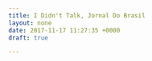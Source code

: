 ```yaml
---
title: I Didn't Talk, Jornal Do Brasil
layout: none
date: 2017-11-17 11:27:35 +0000
draft: true

---
```


